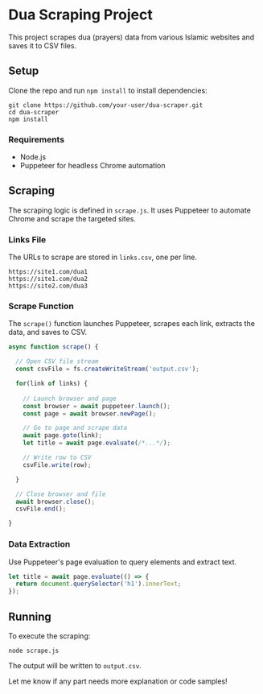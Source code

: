 # Dua Scraping Project

This project scrapes dua (prayers) data from various Islamic websites and saves it to CSV files.

## Setup

Clone the repo and run `npm install` to install dependencies:

```
git clone https://github.com/your-user/dua-scraper.git
cd dua-scraper
npm install
```

### Requirements

- Node.js
- Puppeteer for headless Chrome automation

## Scraping

The scraping logic is defined in `scrape.js`. It uses Puppeteer to automate Chrome and scrape the targeted sites.

### Links File

The URLs to scrape are stored in `links.csv`, one per line.

```
https://site1.com/dua1
https://site1.com/dua2
https://site2.com/dua3
```

### Scrape Function

The `scrape()` function launches Puppeteer, scrapes each link, extracts the data, and saves to CSV.

```js
async function scrape() {

  // Open CSV file stream 
  const csvFile = fs.createWriteStream('output.csv');

  for(link of links) {
  
    // Launch browser and page
    const browser = await puppeteer.launch();  
    const page = await browser.newPage();

    // Go to page and scrape data
    await page.goto(link);
    let title = await page.evaluate(/*...*/);

    // Write row to CSV
    csvFile.write(row);

  }

  // Close browser and file
  await browser.close();
  csvFile.end();

}
```

### Data Extraction

Use Puppeteer's page evaluation to query elements and extract text.

```js
let title = await page.evaluate(() => {
  return document.querySelector('h1').innerText;
});
```

## Running

To execute the scraping:

```
node scrape.js
```

The output will be written to `output.csv`.

Let me know if any part needs more explanation or code samples!
